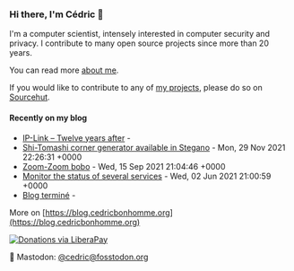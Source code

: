 ### Hi there, I'm Cédric 👋

I'm a computer scientist, intensely interested in computer security and privacy.
I contribute to many open source projects since more than 20 years.

You can read more [about me](https://wiki.cedricbonhomme.org/about).

If you would like to contribute to any of
[my projects](https://wiki.cedricbonhomme.org/software), please do so on
[Sourcehut](https://sr.ht/~cedric).


#### Recently on my blog

<!-- blog starts -->
* [IP-Link – Twelve years after](https://blog.cedricbonhomme.org/2022/01/27/ip-link-twelve-years-after/) - 
* [Shi-Tomashi corner generator available in Stegano](https://blog.cedricbonhomme.org/2021/11/29/shi-tomashi-corner-generator-available-in-stegano/) - Mon, 29 Nov 2021 22:26:31 +0000
* [Zoom-Zoom bobo](https://blog.cedricbonhomme.org/2021/09/15/zoom-zoom-bobo/) - Wed, 15 Sep 2021 21:04:46 +0000
* [Monitor the status of several services](https://blog.cedricbonhomme.org/2021/06/02/monitor-the-status-of-several-services/) - Wed, 02 Jun 2021 21:00:59 +0000
* [Blog terminé](https://blog.cedricbonhomme.org/2021/03/17/blog-termine/) - 
<!-- blog ends -->

More on [https://blog.cedricbonhomme.org](https://blog.cedricbonhomme.org)

[![Donations via LiberaPay](https://img.shields.io/liberapay/gives/cedricbonhomme.svg?logo=liberapay)](https://liberapay.com/cedricbonhomme)

🐘 Mastodon: [@cedric@fosstodon.org](https://fosstodon.org/@cedric)
